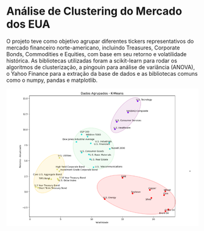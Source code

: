# Análise de Clustering do Mercado dos EUA
O projeto teve como objetivo agrupar diferentes tickers representativos do mercado financeiro norte-americano, incluindo Treasures, Corporate Bonds, Commodities e Equities, com base em seu retorno e volatilidade histórica. As bibliotecas utilizadas foram a scikit-learn para rodar os algoritmos de clusterização, a pingouin para análise de variância (ANOVA), o Yahoo Finance para a extração da base de dados e as bibliotecas comuns como o numpy, pandas e matplotlib. 

<img src="https://github.com/emanuelprd/Data-Science/blob/main/cluster.png" alt="Clusters" width="700"/>
